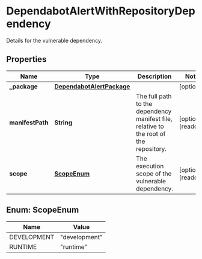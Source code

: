 

# DependabotAlertWithRepositoryDependency

Details for the vulnerable dependency.

## Properties

| Name | Type | Description | Notes |
|------------ | ------------- | ------------- | -------------|
|**_package** | [**DependabotAlertPackage**](DependabotAlertPackage.md) |  |  [optional] |
|**manifestPath** | **String** | The full path to the dependency manifest file, relative to the root of the repository. |  [optional] [readonly] |
|**scope** | [**ScopeEnum**](#ScopeEnum) | The execution scope of the vulnerable dependency. |  [optional] [readonly] |



## Enum: ScopeEnum

| Name | Value |
|---- | -----|
| DEVELOPMENT | &quot;development&quot; |
| RUNTIME | &quot;runtime&quot; |



